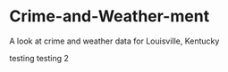 # Crime-and-Weather-ment
A look at crime and weather data for Louisville, Kentucky


testing
testing 2
